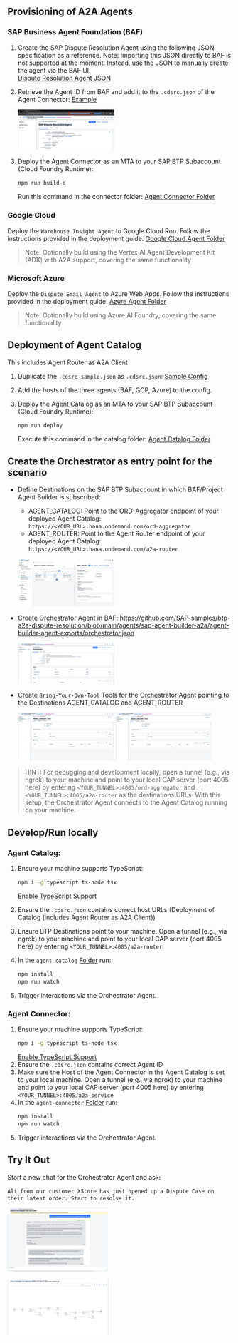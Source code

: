 ## Provisioning of A2A Agents

### SAP Business Agent Foundation (BAF)

1. Create the SAP Dispute Resolution Agent using the following JSON specification as a reference. Note: Importing this JSON directly to BAF is not supported at the moment. Instead, use the JSON to manually create the agent via the BAF UI.  
   [Dispute Resolution Agent JSON](https://github.com/SAP-samples/btp-a2a-dispute-resolution/blob/main/agents/sap-agent-builder-a2a/agent-builder-agent-exports/dispute-resolution-agent.json)

2. Retrieve the Agent ID from BAF and add it to the `.cdsrc.json` of the Agent Connector: [Example](https://github.com/SAP-samples/btp-a2a-dispute-resolution/blob/main/agents/sap-agent-builder-a2a/agent-builder-a2a-agent-connector/.cdsrc.json)

    <p float="left">
        <img src="./img/agent-id.png" alt="Agent ID" width="45%" />
   </p>

3. Deploy the Agent Connector as an MTA to your SAP BTP Subaccount (Cloud Foundry Runtime):  
   ```bash
   npm run build-d
   ```
   Run this command in the connector folder: [Agent Connector Folder](https://github.com/SAP-samples/btp-a2a-dispute-resolution/tree/main/agents/sap-agent-builder-a2a/agent-builder-a2a-agent-connector)

### Google Cloud 

Deploy the `Warehouse Insight Agent` to Google Cloud Run. Follow the instructions provided in the deployment guide: [Google Cloud Agent Folder](https://github.com/SAP-samples/btp-a2a-dispute-resolution/tree/main/agents/gcp-adk-a2a#adk-agent-a2a-server-deployment-steps)

>Note: Optionally build using the Vertex AI Agent Development Kit (ADK) with A2A support, covering the same functionality

### Microsoft Azure 

Deploy the `Dispute Email Agent` to Azure Web Apps. Follow the instructions provided in the deployment guide: [Azure Agent Folder](https://github.com/SAP-samples/btp-a2a-dispute-resolution/tree/main/agents/azure-ai-foundry-a2a#azure-agent-a2a-server-deployment-steps)

>Note: Optionally build using Azure AI Foundry, covering the same functionality

## Deployment of Agent Catalog

This includes Agent Router as A2A Client

1. Duplicate the `.cdsrc-sample.json` as `.cdsrc.json`: [Sample Config](https://github.com/SAP-samples/btp-a2a-dispute-resolution/blob/main/agent-catalog/.cdsrc-sample.json)

2. Add the hosts of the three agents (BAF, GCP, Azure) to the config.

3. Deploy the Agent Catalog as an MTA to your SAP BTP Subaccount (Cloud Foundry Runtime):
   ```bash
   npm run deploy
   ```
   Execute this command in the catalog folder: [Agent Catalog Folder](https://github.com/SAP-samples/btp-a2a-dispute-resolution/tree/main/agent-catalog)


## Create the Orchestrator as entry point for the scenario
- Define Destinations on the SAP BTP Subaccount in which BAF/Project Agent Builder is subscribed:
    - AGENT_CATALOG: Point to the ORD-Aggregator endpoint of your deployed Agent Catalog: `https://<YOUR_URL>.hana.ondemand.com/ord-aggregator`
    - AGENT_ROUTER: Point to the Agent Router endpoint of your deployed Agent Catalog: `https://<YOUR_URL>.hana.ondemand.com/a2a-router`
   <p float="left">
        <img src="./img/agent-destination.png" alt="Tool Agent Catalog" width="45%" />
   </p>
- Create Orchestrator Agent in BAF: https://github.com/SAP-samples/btp-a2a-dispute-resolution/blob/main/agents/sap-agent-builder-a2a/agent-builder-agent-exports/orchestrator.json
    <p float="left">
        <img src="./img/agent-orchestrator.png" alt="Tool Agent Catalog" width="45%" />
    </p>

- Create `Bring-Your-Own-Tool` Tools for the Orchestrator Agent pointing to the Destinations AGENT_CATALOG and AGENT_ROUTER 
    <p float="left">
      <img src="./img/tool-agent-catalog.png" alt="Tool Agent Catalog" width="45%" />
      <img src="./img/tool-agent-router.png" alt="Tool Agent Router" width="45%" />
    </p>


>HINT: For debugging and development locally, open a tunnel (e.g., via ngrok) to your machine and point to your local CAP server (port 4005 here) by entering `<YOUR_TUNNEL>:4005/ord-aggregator` and `<YOUR_TUNNEL>:4005/a2a-router` as the destinations URLs. With this setup, the Orchestrator Agent connects to the Agent Catalog running on your machine.

## Develop/Run locally 

### Agent Catalog:
1. Ensure your machine supports TypeScript:
   ```bash
   npm i -g typescript ts-node tsx
   ```
   [Enable TypeScript Support](https://cap.cloud.sap/docs/node.js/typescript#enable-typescript-support)

2. Ensure the `.cdsrc.json` contains correct host URLs (Deployment of Catalog (includes Agent Router as A2A Client))
3. Ensure BTP Destinations point to your machine. Open a tunnel (e.g., via ngrok) to your machine and point to your local CAP server (port 4005 here) by entering `<YOUR_TUNNEL>:4005/a2a-router` 
4. In the `agent-catalog` [Folder](https://github.com/SAP-samples/btp-a2a-dispute-resolution/tree/main/agent-catalog) run:
   ```bash
   npm install
   npm run watch
   ```
5. Trigger interactions via the Orchestrator Agent.


### Agent Connector:
1. Ensure your machine supports TypeScript:
   ```bash
   npm i -g typescript ts-node tsx
   ```
   [Enable TypeScript Support](https://cap.cloud.sap/docs/node.js/typescript#enable-typescript-support)
2. Ensure the `.cdsrc.json` contains correct Agent ID
3. Make sure the Host of the Agent Connector in the Agent Catalog is set to your local machine. Open a tunnel (e.g., via ngrok) to your machine and point to your local CAP server (port 4005 here) by entering `<YOUR_TUNNEL>:4005/a2a-service`
4. In the `agent-connector` [Folder](https://github.com/SAP-samples/btp-a2a-dispute-resolution/tree/main/agents/sap-agent-builder-a2a/agent-builder-a2a-agent-connector) run:
   ```bash
   npm install
   npm run watch
   ```
5. Trigger interactions via the Orchestrator Agent.


## Try It Out

Start a new chat for the Orchestrator Agent and ask:

```
Ali from our customer XStore has just opened up a Dispute Case on their latest order. Start to resolve it.
```
<p float="left">
   <img src="./img/agent-try.png" alt="Try" width="45%" />
</p>

<p float="left">
   <img src="./img/agent-flow.png" alt="Flow" width="45%" />
</p>